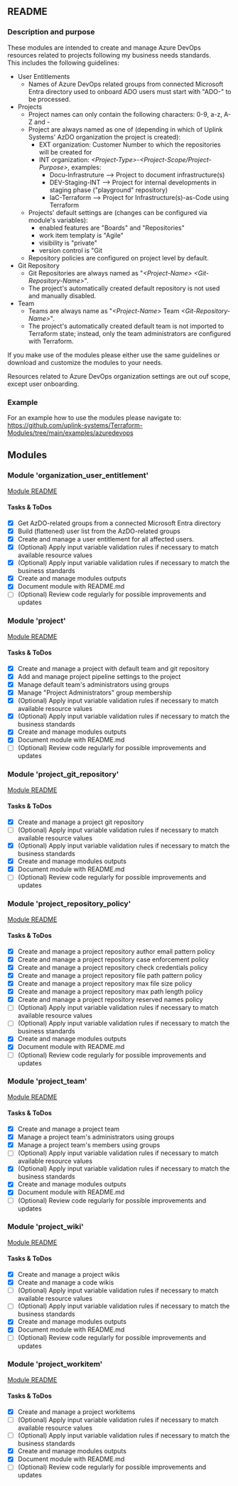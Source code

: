 ## README

### Description and purpose

These modules are intended to create and manage Azure DevOps resources related to projects following my business needs standards.  
This includes the following guidelines:  
* User Entitlements
  * Names of Azure DevOps related groups from connected Microsoft Entra directory used to onboard ADO users must start with "ADO-" to be processed.  
* Projects
  * Project names can only contain the following characters: 0-9, a-z, A-Z and -
  * Project are always named as one of (depending in which of Uplink Systems' AzDO organization the project is created):
    * EXT organization: Customer Number to which the repositories will be created for  
    * INT organization: <i>&lt;Project-Type&gt;</i>-<i>&lt;Project-Scope/Project-Purpose&gt;</i>, examples:  
      * Docu-Infrastruture --> Project to document infrastructure(s)  
      * DEV-Staging-INT --> Project for internal developments in staging phase ("playground" repository)  
      * IaC-Terraform --> Project for Infrastructure(s)-as-Code using Terraform  
  * Projects' default settings are (changes can be configured via module's variables):
    * enabled features are "Boards" and "Repositories"  
    * work item templaty is "Agile"  
    * visibility is "private"  
    * version control is "Git  
  * Repository policies are configured on project level by default.  
* Git Repository
  * Git Repositories are always named as "<i>&lt;Project-Name&gt;</i> <i>&lt;Git-Repository-Name&gt;</i>".
  * The project's automatically created default repository is not used and manually disabled.
* Team
  * Teams are always name as "<i>&lt;Project-Name&gt;</i> Team <i>&lt;Git-Repository-Name&gt;</i>".
  * The project's automatically created default team is not imported to Terraform state; instead, only the team administrators are configured with Terraform.
  
If you make use of the modules please either use the same guidelines or download and customize the modules to your needs.  
  
Resources related to Azure DevOps organization settings are out ouf scope, except user onboarding.  

### Example

For an example how to use the modules please navigate to:  
https://github.com/uplink-systems/Terraform-Modules/tree/main/examples/azuredevops  

## Modules

### Module 'organization_user_entitlement'

[Module README](organization_user_entitlement/README.md)  

#### Tasks & ToDos

- [x] Get AzDO-related groups from a connected Microsoft Entra directory
- [x] Build (flattened) user list from the AzDO-related groups
- [x] Create and manage a user entitlement for all affected users.
- [x] \(Optional) Apply input variable validation rules if necessary to match available resource values
- [x] \(Optional) Apply input variable validation rules if necessary to match the business standards
- [x] Create and manage modules outputs
- [x] Document module with README.md
- [ ] \(Optional) Review code regularly for possible improvements and updates

### Module 'project'

[Module README](project/README.md)  

#### Tasks & ToDos

- [x] Create and manage a project with default team and git repository
- [x] Add and manage project pipeline settings to the project
- [x] Manage default team's administrators using groups
- [x] Manage "Project Administrators" group membership
- [x] \(Optional) Apply input variable validation rules if necessary to match available resource values
- [x] \(Optional) Apply input variable validation rules if necessary to match the business standards
- [x] Create and manage modules outputs
- [x] Document module with README.md
- [ ] \(Optional) Review code regularly for possible improvements and updates

### Module 'project_git_repository'

[Module README](project_git_repository/README.md)  

#### Tasks & ToDos

- [x] Create and manage a project git repository
- [ ] \(Optional) Apply input variable validation rules if necessary to match available resource values
- [x] \(Optional) Apply input variable validation rules if necessary to match the business standards
- [x] Create and manage modules outputs
- [x] Document module with README.md
- [ ] \(Optional) Review code regularly for possible improvements and updates

### Module 'project_repository_policy'

[Module README](project_repository_policy/README.md)

#### Tasks & ToDos

- [x] Create and manage a project repository author email pattern policy
- [x] Create and manage a project repository case enforcement policy
- [x] Create and manage a project repository check credentials policy
- [x] Create and manage a project repository file path pattern policy
- [x] Create and manage a project repository max file size policy
- [x] Create and manage a project repository max path length policy
- [x] Create and manage a project repository reserved names policy
- [ ] \(Optional) Apply input variable validation rules if necessary to match available resource values
- [ ] \(Optional) Apply input variable validation rules if necessary to match the business standards
- [x] Create and manage modules outputs
- [x] Document module with README.md
- [ ] \(Optional) Review code regularly for possible improvements and updates

### Module 'project_team'

[Module README](project_team/README.md)

#### Tasks & ToDos

- [x] Create and manage a project team
- [x] Manage a project team's administrators using groups
- [x] Manage a project team's members using groups
- [ ] \(Optional) Apply input variable validation rules if necessary to match available resource values
- [X] \(Optional) Apply input variable validation rules if necessary to match the business standards
- [x] Create and manage modules outputs
- [x] Document module with README.md
- [ ] \(Optional) Review code regularly for possible improvements and updates

### Module 'project_wiki'

[Module README](project_wiki/README.md)

#### Tasks & ToDos

- [x] Create and manage a project wikis
- [x] Create and manage a code wikis
- [ ] \(Optional) Apply input variable validation rules if necessary to match available resource values
- [ ] \(Optional) Apply input variable validation rules if necessary to match the business standards
- [x] Create and manage modules outputs
- [x] Document module with README.md
- [ ] \(Optional) Review code regularly for possible improvements and updates

### Module 'project_workitem'

[Module README](project_workitem/README.md)

#### Tasks & ToDos

- [x] Create and manage a project workitems
- [ ] \(Optional) Apply input variable validation rules if necessary to match available resource values
- [ ] \(Optional) Apply input variable validation rules if necessary to match the business standards
- [x] Create and manage modules outputs
- [x] Document module with README.md
- [ ] \(Optional) Review code regularly for possible improvements and updates
